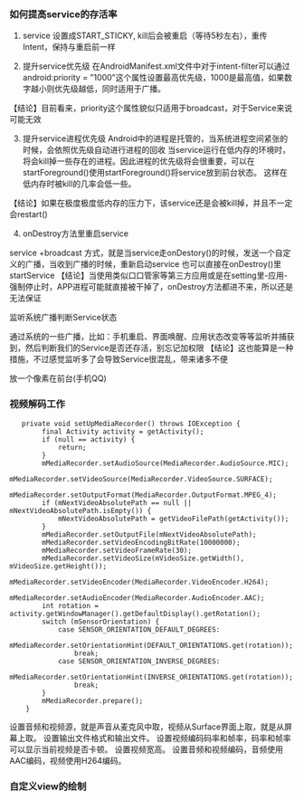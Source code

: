 ### 如何提高service的存活率
1. service 设置成START_STICKY,
kill后会被重启（等待5秒左右），重传Intent，保持与重启前一样

2. 提升service优先级
在AndroidManifest.xml文件中对于intent-filter可以通过android:priority = "1000"这个属性设置最高优先级，1000是最高值，如果数字越小则优先级越低，同时适用于广播。

【结论】目前看来，priority这个属性貌似只适用于broadcast，对于Service来说可能无效

3. 提升service进程优先级
Android中的进程是托管的，当系统进程空间紧张的时候，会依照优先级自动进行进程的回收
当service运行在低内存的环境时，将会kill掉一些存在的进程。因此进程的优先级将会很重要，可以在startForeground()使用startForeground()将service放到前台状态。
这样在低内存时被kill的几率会低一些。

【结论】如果在极度极度低内存的压力下，该service还是会被kill掉，并且不一定会restart()

4. onDestroy方法里重启service

service +broadcast 方式，就是当service走onDestory()的时候，发送一个自定义的广播，当收到广播的时候，重新启动service
也可以直接在onDestroy()里startService
【结论】当使用类似口口管家等第三方应用或是在setting里-应用-强制停止时，APP进程可能就直接被干掉了，onDestroy方法都进不来，所以还是无法保证

监听系统广播判断Service状态

通过系统的一些广播，比如：手机重启、界面唤醒、应用状态改变等等监听并捕获到，然后判断我们的Service是否还存活，别忘记加权限
【结论】这也能算是一种措施，不过感觉监听多了会导致Service很混乱，带来诸多不便

放一个像素在前台(手机QQ)

### 视频解码工作
```
   private void setUpMediaRecorder() throws IOException {
        final Activity activity = getActivity();
        if (null == activity) {
            return;
        }
        mMediaRecorder.setAudioSource(MediaRecorder.AudioSource.MIC);
        mMediaRecorder.setVideoSource(MediaRecorder.VideoSource.SURFACE);
        mMediaRecorder.setOutputFormat(MediaRecorder.OutputFormat.MPEG_4);
        if (mNextVideoAbsolutePath == null || mNextVideoAbsolutePath.isEmpty()) {
            mNextVideoAbsolutePath = getVideoFilePath(getActivity());
        }
        mMediaRecorder.setOutputFile(mNextVideoAbsolutePath);
        mMediaRecorder.setVideoEncodingBitRate(10000000);
        mMediaRecorder.setVideoFrameRate(30);
        mMediaRecorder.setVideoSize(mVideoSize.getWidth(), mVideoSize.getHeight());
        mMediaRecorder.setVideoEncoder(MediaRecorder.VideoEncoder.H264);
        mMediaRecorder.setAudioEncoder(MediaRecorder.AudioEncoder.AAC);
        int rotation = activity.getWindowManager().getDefaultDisplay().getRotation();
        switch (mSensorOrientation) {
            case SENSOR_ORIENTATION_DEFAULT_DEGREES:
                mMediaRecorder.setOrientationHint(DEFAULT_ORIENTATIONS.get(rotation));
                break;
            case SENSOR_ORIENTATION_INVERSE_DEGREES:
                mMediaRecorder.setOrientationHint(INVERSE_ORIENTATIONS.get(rotation));
                break;
        }
        mMediaRecorder.prepare();
    }
```
设置音频和视频源，就是声音从麦克风中取，视频从Surface界面上取，就是从屏幕上取。
设置输出文件格式和输出文件。
设置视频编码码率和帧率，码率和帧率可以显示当前视频是否卡顿。
设置视频宽高。
设置音频和视频编码，音频使用 AAC编码，视频使用H264编码。

### 自定义view的绘制
